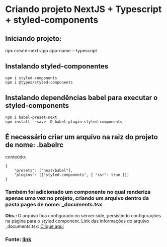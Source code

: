 # Criando projeto NextJS + Typescript + styled-components

## Iniciando projeto:

npx create-next-app app-name --typescript

## Instalando styled-componentes

```
npm i styled-components
npm i @types/styled-components
```

## Instalando dependências babel para executar o styled-components

```
npm i babel-preset-next
npm install --save -D babel-plugin-styled-components
```

## É necessário criar um arquivo na raiz do projeto de nome: .babelrc
conteúdo:

```
{
    "presets": ["next/babel"],
    "plugins": [["styled-components", { "ssr": true }]]
}
```

### Também foi adicionado um componente no qual renderiza apenas uma vez no projeto, criando um arquivo dentro da pasta pages de nome: _documents.tsx
<b>Obs.: </b> O arquivo fica configurado no server side, persistindo configurações na página para o styled component.
Link das informações do arquivo _documents.tsx: <a href="https://raw.githubusercontent.com/vercel/next.js/canary/examples/with-styled-components/pages/_document.js" target="_blank">Clique aqui</a>


### Fonte: <a href="https://github.com/vercel/next.js/tree/canary/examples/with-styled-components">link</a>
